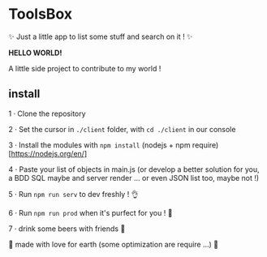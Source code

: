 # ToolsBox
:sparkles: Just a little app to list some stuff and search on it ! :sparkles:

**HELLO WORLD!**

A little side project to contribute to my world !

## install

1 · Clone the repository

2 · Set the cursor in `./client` folder, with `cd ./client` in our console

3 · Install the modules with `npm install` (nodejs + npm require)[https://nodejs.org/en/]

4 · Paste your list of objects in main.js (or develop a better solution for you, a BDD SQL maybe and server render ... or even JSON list too, maybe not !)

5 · Run `npm run serv` to dev freshly ! :ok_hand:

6 · Run `npm run prod` when it's purfect for you ! :tada:

7 · drink some beers with friends :beers:

:green_heart: made with love for earth (some optimization are require ...) :green_heart:
